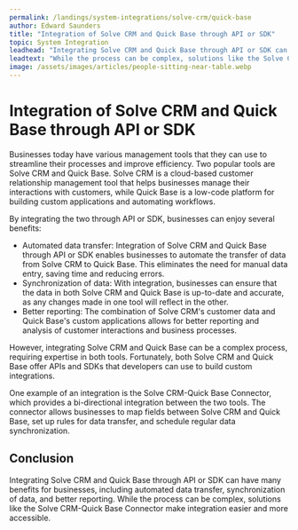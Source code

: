 ```yaml
---
permalink: /landings/system-integrations/solve-crm/quick-base
author: Edward Saunders
title: "Integration of Solve CRM and Quick Base through API or SDK"
topic: System Integration
leadhead: "Integrating Solve CRM and Quick Base through API or SDK can have many benefits for businesses, including automated data transfer, synchronization of data, and better reporting"
leadtext: "While the process can be complex, solutions like the Solve CRM-Quick Base Connector make integration easier and more accessible."
image: /assets/images/articles/people-sitting-near-table.webp
---
```

<div class="arttext">	<h1>Integration of Solve CRM and Quick Base through API or SDK</h1>
	<p>Businesses today have various management tools that they can use to streamline their processes and improve efficiency. Two popular tools are Solve CRM and Quick Base. Solve CRM is a cloud-based customer relationship management tool that helps businesses manage their interactions with customers, while Quick Base is a low-code platform for building custom applications and automating workflows.</p>
	<p>By integrating the two through API or SDK, businesses can enjoy several benefits:</p>
	<ul>
		<li>Automated data transfer: Integration of Solve CRM and Quick Base through API or SDK enables businesses to automate the transfer of data from Solve CRM to Quick Base. This eliminates the need for manual data entry, saving time and reducing errors.</li>
		<li>Synchronization of data: With integration, businesses can ensure that the data in both Solve CRM and Quick Base is up-to-date and accurate, as any changes made in one tool will reflect in the other.</li>
		<li>Better reporting: The combination of Solve CRM's customer data and Quick Base's custom applications allows for better reporting and analysis of customer interactions and business processes.</li>
	</ul>
	<p>However, integrating Solve CRM and Quick Base can be a complex process, requiring expertise in both tools. Fortunately, both Solve CRM and Quick Base offer APIs and SDKs that developers can use to build custom integrations.</p>
	<p>One example of an integration is the Solve CRM-Quick Base Connector, which provides a bi-directional integration between the two tools. The connector allows businesses to map fields between Solve CRM and Quick Base, set up rules for data transfer, and schedule regular data synchronization.</p>
	<h2>Conclusion</h2>
	<p>Integrating Solve CRM and Quick Base through API or SDK can have many benefits for businesses, including automated data transfer, synchronization of data, and better reporting. While the process can be complex, solutions like the Solve CRM-Quick Base Connector make integration easier and more accessible.</p>
</div>